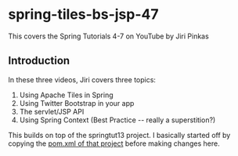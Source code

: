 # spring-tiles-bs-jsp-47
This covers the Spring Tutorials 4-7 on YouTube by Jiri Pinkas

## Introduction
In these three videos, Jiri covers three topics:

1. Using Apache Tiles in Spring
2. Using Twitter Bootstrap in your app
3. The servlet/JSP API
4. Using Spring Context (Best Practice -- really a superstition?)

This builds on top of the springtut13 project. I basically started off by copying the [pom.xml of that project](https://github.com/kedarmhaswade/springtut13/blob/master/pom.xml) 
before making changes here.
